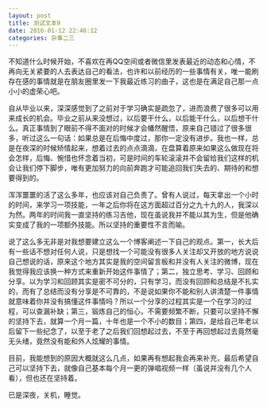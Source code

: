 ```yaml
---
layout: post
title: 测试文本9
date: 2016-01-12 22:46:12
categories: 杂事二三
---
```


不知道什么时候开始，不喜欢在再QQ空间或者微信里发表最近的动态和心情，不再向无关紧要的人去表达自己的看法，也许和以前经历的一些事情有关，唯一能刷存在感的事情就是在朋友圈里发一下我最近练习的曲子，这也是在满足自己那一点小小的虚荣心吧。

自从毕业以来，深深感觉到了之前对于学习确实是疏忽了，进而浪费了很多可以用来成长的机会。毕业之前从来没想过，以后要干什么，以后能干什么，以后想干什么。真正事情到了眼前不得不面对的时候才会幡然醒悟，原来自己错过了很多很多，听过这么一句话：如果总是在后悔中度过，那你一定没有进步。我也一样，总是在夜深的时候矫情起来，想着过去的点点滴滴，在盘算着原来如果这么做现在将会怎样，后悔、惋惜也怀念着当初，可是时间的车轮滚滚并不会留给我们这样的机会让我们停下脚步，唯有更加努力的向前奔跑才可能追回我们失去的、期待的和想要得到的。

浑浑噩噩的活了这么多年，也应该对自己负责了。曾有人说过，每天拿出一个小时的时间，来学习一项技能，一年之后你将在这方面超过百分之九十九的人，我深以为然。两年的时间我一直坚持的练习吉他，现在虽说我并不能以其为生，但是他确实变成了我的一项额外技能。所以坚持的重要性不言而喻。

说了这么多无非是对我想要建立这么一个博客阐述一下自己的观点。第一，长大后有一些话不想对任何人说，只是想找一个可能没有很多人关注却又开放的地方说说自己想说的话，原来这个地方其实是我的空间留言板和并没有人关注的微博，现在我觉得我应该换一种方式来重新开始这件事情了；第二，独立思考、学习、回顾和分享。以为学习和回顾其实是密不可分的，只有学习，而没有回顾和总结是不扎实的，而有了总结而没有分享是不可靠的，不是说如果你不能和别人讲清楚一件事情就意味着你并没有搞懂这件事情吗？所以一个分享的过程其实是一个在学习的过程，可以查漏补缺；第三，锻炼自己的恒心，不需要频繁不断，只要可以坚持不懈的坚持下去，就算一个月一篇，十年也是一个不小的数目；第四，是给自己年老以后留下一些纪念了，以至于老了之后我们回想起过去，不至于再回想起过去竟然毫无头绪，竟然没有能和外人炫耀的事情。

目前，我能想到的原因大概就这么几点，如果再有想起我会再来补充，最后希望自己可以坚持下去，就像自己基本每个月一更的弹唱视频一样（虽说并没有几个人看），但也还在坚持着。

已是深夜，关机，睡觉。
